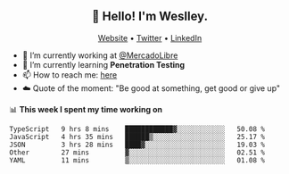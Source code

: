<h2 align="center">👋 Hello! I'm Weslley.</h2>
<p align="center">
  <a href="http://weslleyneri.com.br">Website</a> •
  <a href="https://twitter.com/Weslley_Neri">Twitter</a> •
  <a href="https://www.linkedin.com/in/weslley-neri-3658908b">LinkedIn</a>
</p>


- 🔭 I’m currently working at [@MercadoLibre](https://github.com/mercadolibre)
- 🌱 I’m currently learning **Penetration Testing**
- 📫 How to reach me: [here](mailto:weslley39@gmail.com)
- ☁️ Quote of the moment: "Be good at something, get good or give up"

📊 **This week I spent my time working on**
<!--START_SECTION:waka-->
```text
TypeScript   9 hrs 8 mins    ████████████▓░░░░░░░░░░░░   50.08 % 
JavaScript   4 hrs 35 mins   ██████▒░░░░░░░░░░░░░░░░░░   25.17 % 
JSON         3 hrs 28 mins   ████▓░░░░░░░░░░░░░░░░░░░░   19.03 % 
Other        27 mins         ▓░░░░░░░░░░░░░░░░░░░░░░░░   02.51 % 
YAML         11 mins         ▒░░░░░░░░░░░░░░░░░░░░░░░░   01.08 % 
```
<!--END_SECTION:waka-->

<!-- Inspired by https://github.com/gruselhaus/gruselhaus -->